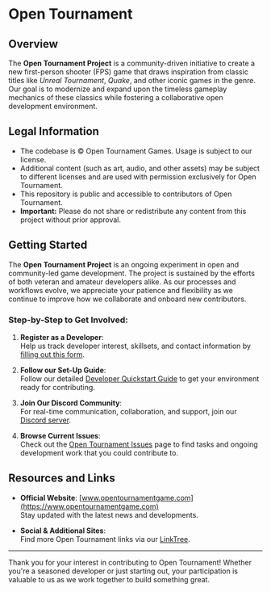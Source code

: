 # **Open Tournament**

## **Overview**

The **Open Tournament Project** is a community-driven initiative to create a new first-person shooter (FPS) game that draws inspiration from classic titles like *Unreal Tournament*, *Quake*, and other iconic games in the genre. Our goal is to modernize and expand upon the timeless gameplay mechanics of these classics while fostering a collaborative open development environment.

## **Legal Information**

- The codebase is © Open Tournament Games. Usage is subject to our license.
- Additional content (such as art, audio, and other assets) may be subject to different licenses and are used with permission exclusively for Open Tournament.
- This repository is public and accessible to contributors of Open Tournament.
- **Important:** Please do not share or redistribute any content from this project without prior approval.

## **Getting Started**

The **Open Tournament Project** is an ongoing experiment in open and community-led game development. The project is sustained by the efforts of both veteran and amateur developers alike. As our processes and workflows evolve, we appreciate your patience and flexibility as we continue to improve how we collaborate and onboard new contributors.

### **Step-by-Step to Get Involved:**

1. **Register as a Developer**:  
   Help us track developer interest, skillsets, and contact information by [filling out this form](https://forms.gle/s7qcsKLuVVm1WzgB7).

2. **Follow our Set-Up Guide**:  
   Follow our detailed [Developer Quickstart Guide](https://github.com/OpenTournament/OpenTournament/wiki/Developer-Quickstart-Guide) to get your environment ready for contributing.

3. **Join Our Discord Community**:  
   For real-time communication, collaboration, and support, join our [Discord server](https://discord.gg/Rw8evNT).

4. **Browse Current Issues**:  
   Check out the [Open Tournament Issues](https://github.com/OpenTournament/OpenTournament/issues) page to find tasks and ongoing development work that you could contribute to.

## **Resources and Links**

- **Official Website**: [www.opentournamentgame.com](https://www.opentournamentgame.com)  
  Stay updated with the latest news and developments.
  
- **Social & Additional Sites**:  
  Find more Open Tournament links via our [LinkTree](https://www.linktr.ee/OpenTournamentGame).

---

Thank you for your interest in contributing to Open Tournament! Whether you're a seasoned developer or just starting out, your participation is valuable to us as we work together to build something great.
